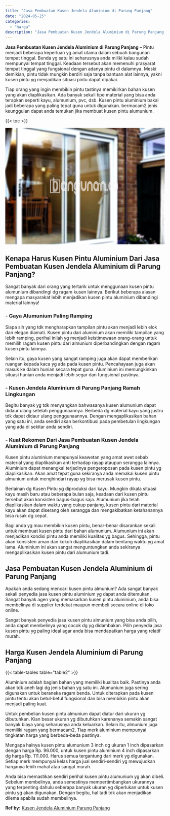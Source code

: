 ```yaml
---
title: "Jasa Pembuatan Kusen Jendela Aluminium di Parung Panjang"
date: "2024-05-25"
categories: 
  - "harga"
description: "Jasa Pembuatan Kusen Jendela Aluminium di Parung Panjang. Anda bisa memastikan sendiri perihal kusen pintu alumunium yg akan dibeli. Sebelum membelinya, anda..."
---
```


**Jasa Pembuatan Kusen Jendela Aluminium di Parung Panjang** – Pintu menjadi beberapa keperluan yg amat utama dalam sebuah bangunan tempat tinggal. Benda yg satu ini seharusnya anda miliki kalau sudah mempunyai tempat tinggal. Keadaan tersebut akan memenuhi prasyarat tempat tinggal yang fungsional dengan adanya pintu di dalamnya. Meski demikian, pintu tidak mungkin berdiri saja tanpa bantuan alat lainnya, yakni kusen pintu yg menjadikan situasi pintu dapat dipakai.

Tiap orang yang ingin membikin pintu tastinya memikirkan bahan kusen yang akan diaplikasikan. Ada banyak sekali tipe material yang bisa anda terapkan seperti kayu, alumunium, pvc, dsb. Kusen pintu aluminium bakal jadi beberapa yang paling tepat guna untuk digunakan. bermacam2 jenis keunggulan dapat anda temukan jika membuat kusen pintu alumunium.

{{< toc >}}

![Jasa Pembuatan Kusen Jendela Aluminium di Parung Panjang](/images/harga-kusen-jendela-alumunium-44.png)

## Kenapa Harus Kusen Pintu Aluminium Dari Jasa Pembuatan Kusen Jendela Aluminium di Parung Panjang?

Sangat banyak dari orang yang tertarik untuk menggunaan kusen pintu alumunium dibandingi dg ragam kusen lainnya. Berikut beberapa alasan mengapa masyarakat lebih menjadikan kusen pintu aluminium dibandingi material lainnya!

### \- Gaya Alumunium Paling Ramping

Siapa sih yang tdk mengharapkan tampilan pintu akan menjadi lebih elok dan elegan diamati. Kusen pintu dari aluminium akan memiliki tampilan yang lebih ramping, perihal inilah yg menjadi keistimewaan orang-orang untuk memilih ragam kusen pintu dari almunium diperbandingkan dengan ragam kusen pintu lainnya.

Selain itu, gaya kusen yang sangat ramping juga akan dapat memberikan ruangan kepada kaca yg ada pada kusen pintu. Pencahayaan juga akan masuk ke dalam hunian secara tepat guna. Aluminium ini memungkinkan situasi hunian anda menjadi lebih segar dan fungsional pastinya.

### \- Kusen Jendela Aluminium di Parung Panjang Ramah Lingkungan

Begitu banyak yg tdk menyangkan bahwasanya kusen alumunium dapat didaur ulang setelah penggunaannya. Berbeda dg material kayu yang justru tdk dapat didaur ulang penggunaannya. Dengan mengaplikasikan bahan yang satu ini, anda sendiri akan berkontibusi pada pembetulan lingkungan yang ada di sekitar anda sendiri.

### \- Kuat Rekomen Dari Jasa Pembuatan Kusen Jendela Aluminium di Parung Panjang

Kusen pintu aluminium mempunyai keawetan yang amat awet sebab material yang diaplikasikan anti terhadap rayap ataupun serangga lainnya. Aluminium dapat menangkal terjadinya pengeroposan pada kusen pintu yg diaplikasikan. Akan amat tepat guna sekiranya anda memakai kusen pintu almunium untuk menghindari rayap yg bisa merusak kusen pintu.

Berlainan dg Kusen Pintu yg diproduksi dari kayu. Mungkin dikala situasi kayu masih baru atau beberapa bulan saja, keadaan dari kusen pintu tersebut akan konsisten bagus-bagus saja. Alumunium jika telah diaplikasikan dalam waktu yang cukup panjang, kusen pintu dari material kayu akan dapat diserang oleh serangga dan mengakibatkan ketahanannya bisa rusak dg cepat.

Bagi anda yg mau membikin kusen pintu, benar-benar disarankan sekali untuk membuat kusen pintu dari bahan alumunium. Alumunium ini akan menjadikan kondisi pintu anda memiliki kualitas yg bagus. Sehingga, pintu akan konsisten aman dan kokoh diaplikasikan dalam bentang waktu yg amat lama. Aluminium ini akan sangat menguntungkan anda sekiranya mengaplikasikan kusen pintu dari alumunium tadi.

## Jasa Pembuatan Kusen Jendela Aluminium di Parung Panjang

Apakah anda sedang mencari kusen pintu almunium? Ada sangat banyak sekali penyedia jasa kusen pintu aluminium yg dapat anda ditemukan. Sangat banyak agen yang memasarkan kusen pintu aluminium, anda bisa membelinya di supplier terdekat maupun membeli secara online di toko online.

Sangat banyak penyedia jasa kusen pintu almunium yang bisa anda pilih, anda dapat membelinya yang cocok dg yg didambakan. Pilih penyedia jasa kusen pintu yg paling ideal agar anda bisa mendapatkan harga yang relatif murah.

## Harga Kusen Jendela Aluminium di Parung Panjang

{{< table-tables table="table2" >}}

Aluminium adalah bagian bahan yang memiliki kualitas baik. Pastinya anda akan tdk aneh lagi dg jenis bahan yg satu ini. Alumunium juga sering digunakan untuk beraneka ragam benda. Untuk diterapkan pada kusen pintu tentu akan betul-betul fungsional dan bisa membikin pintu akan menjadi paling kuat.

Untuk pembelian kusen pintu almunium dapat diatur dari ukuran yg dibutuhkan. Kian besar ukuran yg dibutuhkan karenanya semakin sangat banyak biaya yang seharusnya anda keluarkan. Selain itu, almunium juga memiliki ragam yang bermacam2, Tiap merk aluminium mempunyai tingkatan harga yang berbeda-beda pastinya.

Mengapa halnya kusen pintu alumunium 3 inch dg ukuran 1 inch dipasarkan dengan harga Rp. 96.000, untuk kusen pintu aluminium 4 inch dipasarkan dg harga Rp. 111.000. Harus semua tergantung dari merk yg digunakan. Setiap merk mempunyai kelas harga jual sendiri-sendiri yg mewujudkan harganya lebih mahal atau sangat murah.

Anda bisa memastikan sendiri perihal kusen pintu alumunium yg akan dibeli. Sebelum membelinya, anda semestinya mempertimbangkan ukurannya yang terpenting dahulu seberapa banyak ukuran yg diperlukan untuk kusen pintu yg akan digunakan. Dengan begitu, hal tadi tdk akan menjadikan dilema apabila sudah membelinya.

**Ref by:** [Kusen Jendela Aluminium Parung Panjang](https://id.wikipedia.org/wiki/Kusen)
